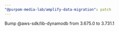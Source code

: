 ```yaml
---
"@purpom-media-lab/amplify-data-migration": patch
---
```


Bump @aws-sdk/lib-dynamodb from 3.675.0 to 3.731.1
